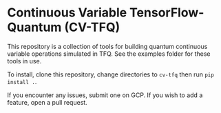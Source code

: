# Continuous Variable TensorFlow-Quantum (CV-TFQ)

This repository is a collection of tools for building quantum continuous variable operations simulated in TFQ. See the examples folder for these tools in use. 

To install, clone this repository, change directories to `cv-tfq` then run `pip install .`. 

If you encounter any issues, submit one on GCP. If you wish to add a feature, open a pull request.
